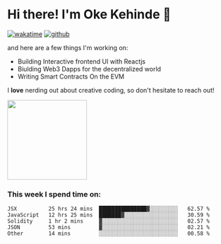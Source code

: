 # Hi there! I'm Oke Kehinde :cowboy_hat_face:

[![wakatime](https://wakatime.com/badge/user/5f3f42a0-7b4f-4c4b-b2da-012c5ac2fa62.svg)](https://wakatime.com/@5f3f42a0-7b4f-4c4b-b2da-012c5ac2fa62)
[![github](https://img.shields.io/github/followers/okeken?logo=github&style=plastic)](https://github.com/okeken?tab=followers)

and here are a few things I'm working on:

- Building Interactive frontend UI with Reactjs
- Biulding Web3 Dapps for the decentralized world
- Writing Smart Contracts On the EVM

I **love** nerding out about creative coding, so don't hesitate to reach out!


<img height="180em" src="https://github-readme-stats.vercel.app/api?username=okeken&show_icons=true&hide_border=true&&count_private=true&include_all_commits=true" />

### This week I spend time on:

<!--START_SECTION:waka-->
```text
JSX          25 hrs 24 mins  ███████████████▓░░░░░░░░░   62.57 % 
JavaScript   12 hrs 25 mins  ███████▓░░░░░░░░░░░░░░░░░   30.59 % 
Solidity     1 hr 2 mins     ▓░░░░░░░░░░░░░░░░░░░░░░░░   02.57 % 
JSON         53 mins         ▓░░░░░░░░░░░░░░░░░░░░░░░░   02.21 % 
Other        14 mins         ░░░░░░░░░░░░░░░░░░░░░░░░░   00.58 % 
```
<!--END_SECTION:waka-->
